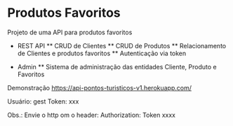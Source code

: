 # Produtos Favoritos

Projeto de uma API para produtos favoritos

* REST API
** CRUD de Clientes
** CRUD de Produtos
** Relacionamento de Clientes e produtos favoritos
** Autenticação via token

* Admin
** Sistema de administração das entidades Cliente, Produto e Favoritos

Demonstração
https://api-pontos-turisticos-v1.herokuapp.com/

Usuário: gest
Token: 	xxx

Obs.: Envie o http om o header: Authorization: Token xxxx